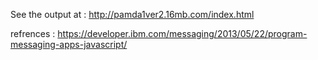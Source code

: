 See the output at : 
http://pamda1ver2.16mb.com/index.html

refrences : 
https://developer.ibm.com/messaging/2013/05/22/program-messaging-apps-javascript/
